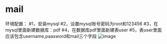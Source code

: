 # mail
环境配置：
#1，安装mysql
#2，设置mysql账号密码为root和123456
#3，在mysql里面新建数据库：pdf
#4，在数据库pdf里面新建表user
#5，表user里面应该包含username,paasword和mail三个字段
![image](https://user-images.githubusercontent.com/102196935/176362323-59a72ea0-a78e-489a-93f3-36550b4b3565.png)

